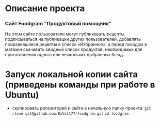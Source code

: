 # Описание проекта
### Сайт Foodgram "Продуктовый помощник"
На этом сайте пользователи могут публиковать рецепты, подписываться на публикации других пользователей, добавлять понравившиеся рецепты в список «Избранное», а перед походом в магазин скачивать сводный список продуктов, необходимых для приготовления одного или нескольких выбранных блюд.  

# Запуск локальной копии сайта (приведены команды при работе в Ubuntu)
* скопировать репозиторий и зайти в начальную папку проекта:
`git clone git@github.com:KoVal177/foodgram.git`
`cd foodgram`


